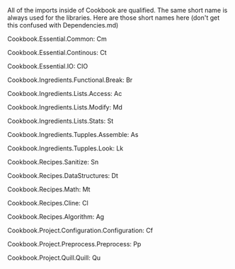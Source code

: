 All of the imports inside of Cookbook are qualified. The same short name is always used for the libraries. Here are those short names here (don't get this confused with Dependencies.md)

Cookbook.Essential.Common: Cm

Cookbook.Essential.Continous: Ct

Cookbook.Essential.IO: CIO

Cookbook.Ingredients.Functional.Break: Br

Cookbook.Ingredients.Lists.Access: Ac

Cookbook.Ingredients.Lists.Modify: Md

Cookbook.Ingredients.Lists.Stats: St

Cookbook.Ingredients.Tupples.Assemble: As

Cookbook.Ingredients.Tupples.Look: Lk

Cookbook.Recipes.Sanitize: Sn

Cookbook.Recipes.DataStructures: Dt

Cookbook.Recipes.Math: Mt

Cookbook.Recipes.Cline: Cl

Cookbook.Recipes.Algorithm: Ag

Cookbook.Project.Configuration.Configuration: Cf

Cookbook.Project.Preprocess.Preprocess: Pp

Cookbook.Project.Quill.Quill: Qu
